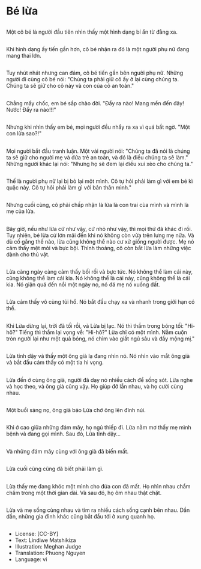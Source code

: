# Bé lừa

##
Một cô bé là người đầu tiên nhìn thấy một hình dạng bí ẩn từ đằng xa.

##
Khi hình dạng ấy tiến gần hơn, cô bé nhận ra đó là một người phụ nữ đang mang thai lớn.

##
Tuy nhút nhát nhưng can đảm, cô bé tiến gần bên người phụ nữ. Những người đi cùng cô bé nói: "Chúng ta phải giữ cô ấy ở lại cùng chúng ta. Chúng ta sẽ giữ cho cô này và con của cô an toàn."

##
Chẳng mấy chốc, em bé sắp chào đời. "Đẩy ra nào! Mang mền đến đây! Nước! Đẩy ra nào!!!"

##
Nhưng khi nhìn thấy em bé, mọi người đều nhẩy ra xa vì quá bất ngờ. "Một con lừa sao?!"

##
Mọi người bắt đầu tranh luận. Một vài người nói: "Chúng ta đã nói là chúng ta sẽ giữ cho người mẹ và đứa trẻ an toàn, và đó là điều chúng ta sẽ làm." Những người khác lại nói: "Nhưng họ sẽ đem lại điều xui xẻo cho chúng ta."

##
Thế là người phụ nữ lại bị bỏ lại một mình. Cô tự hỏi phải làm gì với em bé kì quặc này. Cô tự hỏi phải làm gì với bản thân mình."

##
Nhưng cuối cùng, cô phải chấp nhận là lừa là con trai cùa mình và mình là mẹ của lừa.

##
Bây giờ, nếu như lừa cứ như vậy, cứ nhỏ như vậy, thì mọi thứ đã khác đi rồi. Tuy nhiên, bé lừa cứ lớn mãi đến khi nó không còn vừa trên lưng mẹ nữa. Và dù cố gắng thế nào, lừa cũng không thể nào cư xử giống người được. Mẹ nó cảm thấy mệt mỏi và bực bội. Thỉnh thoảng, cô còn bắt lừa làm những việc dành cho thú vật.

##
Lừa càng ngày càng cảm thấy bối rối và bực tức. Nó không thể làm cái này, cũng không thể làm cái kia. Nó không thể là cái này, cũng không thể là cái kia. Nó giận quá đến nổi một ngày nọ, nó đá mẹ nó xuống đất.

##
Lừa cảm thấy vô cùng tủi hổ. Nó bắt đầu chạy xa và nhanh trong giới hạn có thể.

##
Khi Lừa dừng lại, trời đã tối rồi, và Lừa bị lạc. Nó thì thầm trong bóng tối: "Hi-hô?" Tiếng thì thầm lại vọng về: "Hi-hô?" Lừa chỉ có một mình. Nằm cuộn tròn người lại như một quả bóng, nó chìm vào giất ngủ sâu và đầy mộng mị."

##
Lừa tỉnh dậy và thấy một ông già lạ đang nhìn nó. Nó nhìn vào mắt ông già và bắt đầu cảm thấy có một tia hi vọng.

##
Lừa đến ở cùng ông già, người đã dạy nó nhiều cách để sống sót. Lừa nghe và học theo, và ông già cũng vậy. Họ giúp đỡ lẫn nhau, và họ cười cùng nhau.

##
Một buổi sáng nọ, ông già bảo Lừa chở ông lên đỉnh núi.

##
Khi ở cao giữa những đám mây, họ ngủ thiếp đi. Lừa nằm mơ thấy mẹ mình bệnh và đang gọi mình. Sau đó, Lừa tỉnh dậy…

##
Và những đám mây cùng với ông già đã biến mất.

##
Lừa cuối cùng cũng đã biết phải làm gì.

##
Lừa thấy mẹ đang khóc một mình cho đứa con đã mất. Họ nhìn nhau chầm chầm trong một thời gian dài. Và sau đó, họ ôm nhau thật chặt.

##
Lừa và mẹ sống cùng nhau và tìm ra nhiều cách sống cạnh bên nhau. Dần dần, những gia đình khác cũng bắt đầu tới ở xung quanh họ.

##
* License: [CC-BY]
* Text: Lindiwe Matshikiza
* Illustration: Meghan Judge
* Translation: Phuong Nguyen
* Language: vi
